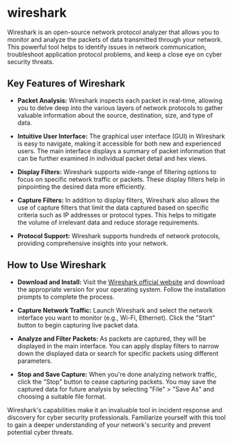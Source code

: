 # wireshark

Wireshark is an open-source network protocol analyzer that allows you to monitor and analyze the packets of data transmitted through your network. This powerful tool helps to identify issues in network communication, troubleshoot application protocol problems, and keep a close eye on cyber security threats.

## Key Features of Wireshark

- **Packet Analysis:** Wireshark inspects each packet in real-time, allowing you to delve deep into the various layers of network protocols to gather valuable information about the source, destination, size, and type of data.

- **Intuitive User Interface:** The graphical user interface (GUI) in Wireshark is easy to navigate, making it accessible for both new and experienced users. The main interface displays a summary of packet information that can be further examined in individual packet detail and hex views.

- **Display Filters:** Wireshark supports wide-range of filtering options to focus on specific network traffic or packets. These display filters help in pinpointing the desired data more efficiently.

- **Capture Filters:** In addition to display filters, Wireshark also allows the use of capture filters that limit the data captured based on specific criteria such as IP addresses or protocol types. This helps to mitigate the volume of irrelevant data and reduce storage requirements.

- **Protocol Support:** Wireshark supports hundreds of network protocols, providing comprehensive insights into your network.

## How to Use Wireshark

- **Download and Install:** Visit the [Wireshark official website](https://www.wireshark.org/) and download the appropriate version for your operating system. Follow the installation prompts to complete the process.

- **Capture Network Traffic:** Launch Wireshark and select the network interface you want to monitor (e.g., Wi-Fi, Ethernet). Click the "Start" button to begin capturing live packet data.

- **Analyze and Filter Packets:** As packets are captured, they will be displayed in the main interface. You can apply display filters to narrow down the displayed data or search for specific packets using different parameters.

- **Stop and Save Capture:** When you're done analyzing network traffic, click the "Stop" button to cease capturing packets. You may save the captured data for future analysis by selecting "File" > "Save As" and choosing a suitable file format.

Wireshark's capabilities make it an invaluable tool in incident response and discovery for cyber security professionals. Familiarize yourself with this tool to gain a deeper understanding of your network's security and prevent potential cyber threats.
